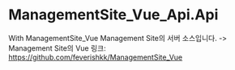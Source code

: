 # ManagementSite_Vue_Api.Api
With ManagementSite_Vue
Management Site의 서버 소스입니다.
-> Management Site의 Vue 링크:
https://github.com/feverishkk/ManagementSite_Vue
